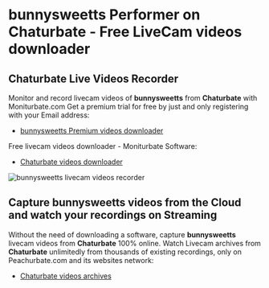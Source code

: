 # bunnysweetts Performer on Chaturbate - Free LiveCam videos downloader

## Chaturbate Live Videos Recorder

Monitor and record livecam videos of **bunnysweetts** from **Chaturbate** with Moniturbate.com
Get a premium trial for free by just and only registering with your Email address:
* [bunnysweetts Premium videos downloader](https://moniturbate.com/request-demo-licence-key.html)

Free livecam videos downloader - Moniturbate Software:
* [Chaturbate videos downloader](https://moniturbate.com/moniturbate-download-software.html)

![bunnysweetts livecam videos recorder](https://peachurnet.com/templates/moniturbate-software.png)


## Capture bunnysweetts videos from the Cloud and watch your recordings on Streaming

Without the need of downloading a software, capture **bunnysweetts** livecam videos from **Chaturbate** 100% online.
Watch Livecam archives from **Chaturbate** unlimitedly from thousands of existing recordings, only on Peachurbate.com and its websites network:
* [Chaturbate videos archives](https://peachurnet.com/)